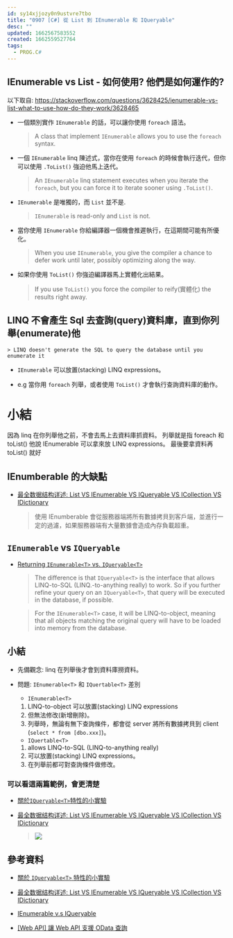 ```yaml
---
id: sy14xjjozy0n9ustvre7tbo
title: "0907 [C#] 從 List 到 IEnumerable 和 IQueryable"
desc: ""
updated: 1662567583552
created: 1662559527764
tags:
  - PROG.C#
---
```


## IEnumerable vs List - 如何使用? 他們是如何運作的?

以下取自: https://stackoverflow.com/questions/3628425/ienumerable-vs-list-what-to-use-how-do-they-work/3628465

- 一個類別實作 `IEnumerable` 的話，可以讓你使用 `foreach` 語法。

  > A class that implement `IEnumerable` allows you to use the `foreach` syntax.

- 一個 `IEnumerable` linq 陳述式，當你在使用 `foreach` 的時候會執行迭代，但你可以使用 `.ToList()` 強迫他馬上迭代。

  > An `IEnumerable` linq statement executes when you iterate the `foreach`, but you can force it to iterate sooner using `.ToList()`.

- `IEnumerable` 是唯獨的，而 `List` 並不是.

  > `IEnumerable` is read-only and `List` is not.

- 當你使用 `IEnumerable` 你給編譯器一個機會推遲執行，在這期間可能有所優化。

  > When you use `IEnumerable`, you give the compiler a chance to defer work until later, possibly optimizing along the way.

- 如果你使用 `ToList()` 你強迫編譯器馬上實體化出結果。
  > If you use `ToList()` you force the compiler to reify(實體化) the results right away.

## LINQ 不會產生 Sql 去查詢(query)資料庫，直到你列舉(enumerate)他

    > LINQ doesn't generate the SQL to query the database until you enumerate it

- `IEnumerable` 可以放置(stacking) LINQ expressions。

- e.g 當你用 `foreach` 列舉，或者使用 `ToList()` 才會執行查詢資料庫的動作。

# 小結

因為 linq 在你列舉他之前，不會去馬上去資料庫抓資料。
列舉就是指 foreach 和 toList()
他說 IEnumerable 可以拿來放 LINQ expressions。
最後要拿資料再 toList() 就好

## IEnumberable 的大缺點

- [最全数据结构详述: List VS IEnumerable VS IQueryable VS ICollection VS IDictionary](https://www.cnblogs.com/powertoolsteam/p/4936818.html)

  > 使用 IEnumberable 會從服務器端將所有數據拷貝到客戶端，並進行一定的過濾，如果服務器端有大量數據會造成內存負載超重。

## `IEnumerable` vs `IQueryable`

- [Returning `IEnumerable<T>` vs. `IQueryable<T>`](https://stackoverflow.com/questions/2876616/returning-ienumerablet-vs-iqueryablet)

  > The difference is that `IQueryable<T>` is the interface that allows LINQ-to-SQL (LINQ.-to-anything really) to work. So if you further refine your query on an `IQueryable<T>`, that query will be executed in the database, if possible.

  > For the `IEnumerable<T>` case, it will be LINQ-to-object, meaning that all objects matching the original query will have to be loaded into memory from the database.

## 小結

- 先備觀念:
  linq 在列舉後才會到資料庫撈資料。

- 問題: `IEnumerable<T>` 和 `IQuertable<T>` 差別

  - `IEnumerable<T>`

  1. LINQ-to-object 可以放置(stacking) LINQ expressions
  2. 但無法修改(新增刪除)。
  3. 列舉時，無論有無下查詢條件，都會從 server 將所有數據拷貝到 client (`select * from [dbo.xxx]`)。

  - `IQuertable<T>`

  1. allows LINQ-to-SQL (LINQ-to-anything really)
  2. 可以放置(stacking) LINQ expressions。
  3. 在列舉前都可對查詢條件做修改。

### 可以看這兩篇範例，會更清楚

- [關於`IQueryable<T>`特性的小實驗](https://blog.darkthread.net/blog/iqueryable-experiment/)

- [最全数据结构详述: List VS IEnumerable VS IQueryable VS ICollection VS IDictionary](https://www.cnblogs.com/powertoolsteam/p/4936818.html)
  > ![](/assets/images/2022-09-07-22-36-54.png)

## 參考資料

- [關於 `IQueryable<T>` 特性的小實驗](https://blog.darkthread.net/blog/iqueryable-experiment/)

- [最全数据结构详述: List VS IEnumerable VS IQueryable VS ICollection VS IDictionary](https://www.cnblogs.com/powertoolsteam/p/4936818.html)

- [IEnumerable v.s IQueryable](https://dotblogs.com.tw/UgiYo/2019/08/10/001704)

- [[Web API] 讓 Web API 支援 OData 查詢](https://dotblogs.com.tw/joysdw12/2013/06/07/web-api-odata)
